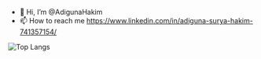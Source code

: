 - 👋 Hi, I’m @AdigunaHakim 
- 📫 How to reach me https://www.linkedin.com/in/adiguna-surya-hakim-741357154/

![Top Langs](https://github-readme-stats.vercel.app/api/top-langs/?username=AdigunaHakim&layout=compact&theme=radical)

<!---
AdigunaHakim/AdigunaHakim is a ✨ special ✨ repository because its `README.md` (this file) appears on your GitHub profile.
You can click the Preview link to take a look at your changes.
--->
